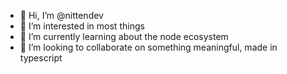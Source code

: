 - 👋 Hi, I’m @nittendev
- 👀 I’m interested in most things
- 🌱 I’m currently learning about the node ecosystem
- 💞️ I’m looking to collaborate on something meaningful, made in typescript

<!---
nittendev/nittendev is a ✨ special ✨ repository because its `README.md` (this file) appears on your GitHub profile.
You can click the Preview link to take a look at your changes.
--->
